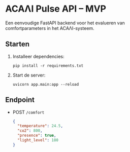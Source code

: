 # ACAΛI Pulse API – MVP

Een eenvoudige FastAPI backend voor het evalueren van comfortparameters in het ACAΛI-systeem.

## Starten
1. Installeer dependencies:
   ```
   pip install -r requirements.txt
   ```

2. Start de server:
   ```
   uvicorn app.main:app --reload
   ```

## Endpoint
- POST `/comfort`
  ```json
  {
    "temperature": 24.5,
    "co2": 800,
    "presence": true,
    "light_level": 180
  }
  ```

